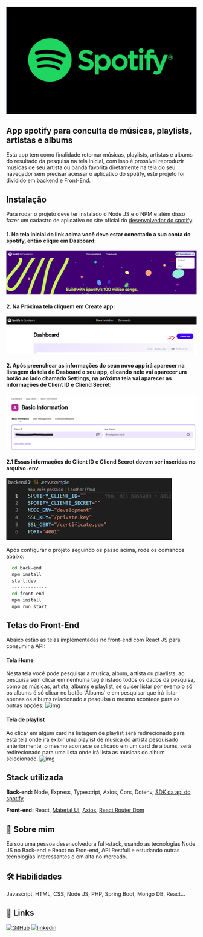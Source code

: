 
![img](backend/src/assets/spotify.jpg)
## App spotify para conculta de músicas, playlists, artistas e albums

Esta app tem como finalidade retornar músicas, playlists, artistas e albums do resultado da pesquisa na tela inicial, com isso é prossível reproduzir músicas de seu artista ou banda favorita diretamente na tela do seu navegador sem precisar acessar o aplicativo do spotify, este projeto foi dividido em backend e Front-End.

## Instalação

Para rodar o projeto deve ter instalado o Node JS e o NPM e além disso fazer um cadastro de aplicativo no site oficial do [desenvolvedor do spotify](https://developer.spotify.com/):

#### 1. Na tela inicial do link acima você deve estar conectado a sua conta do spotify, então clique em Dasboard:
![img](backend/src/assets/tela01.png)
#### 2. Na Próxima tela cliquem em Create app:
![img](backend/src/assets/tela02.png)
#### 2. Após preenchear as informações do seun novo app irá aparecer na listagem da tela de Dasboard o seu app, clicando nele vai aparecer um botão ao lado chamado Settings, na próxima tela vai aparecer as informações de Client ID e Cliend Secret:
![img](backend/src/assets/tela03.png)
#### 2.1 Essas informações de Client ID e Cliend Secret devem ser inseridas no arquivo .env
![img](backend/src/assets/tela04.png)


Após configurar o projeto seguindo os passo acima, rode os comandos abaixo:

```bash
  cd back-end
  npm install 
  start:dev
  -------------
  cd front-end
  npm install 
  npm run start
```

## Telas do Front-End
Abaixo estão as telas implementadas no front-end com React JS para consumir a API:

#### Tela Home
Nesta tela você pode pesquisar a musica, album, artista ou playlists, ao pesquisa sem clicar em nenhuma tag é listado todos os dados da pesquisa, como as músicas, artista, albums e playlist, se quiser listar por exemplo só os albums é só clicar no botão 'Álbums' e em pesquisar que irá listar apenas os albums relacionado a pesquisa o mesmo acontece para as outras opções:
![img](back-end/src/assets/home.png)

#### Tela de playlist
Ao clicar em algum card na listagem de playlist será redirecionado para esta tela onde irá exibir uma playlist de musica do artista pesquisado anteriormente, o mesmo acontece se clicado em um card de albums, será redirecionado para uma lista onde irá lista as músicas do album selecionado.
![img](back-end/src/assets/playlist.png)

## Stack utilizada

**Back-end:** Node, Express, Typescript, Axios, Cors, Dotenv, [SDK da api do spotify](https://developer.spotify.com/blog/2023-07-03-typescript-sdk) 

**Front-end:** React, [Material UI](https://mui.com/material-ui/), [Axios](https://axios-http.com/ptbr/docs/intro), [React Router Dom](https://reactrouter.com/en/main)

## 🚀 Sobre mim
Eu sou uma pessoa desenvolvedora full-stack, usando as tecnologias Node JS no Back-end e React no Fron-end, API Restfull e estudando outras tecnologias interessantes e em alta no mercado.

## 🛠 Habilidades
Javascript, HTML, CSS, Node JS, PHP, Spring Boot, Mongo DB, React...

## 🔗 Links
[![GitHub](https://img.shields.io/badge/github-000?style=for-the-badge&logo=ko-fi&logoColor=white)](https://github.com/Diones25)
[![linkedin](https://img.shields.io/badge/linkedin-0A66C2?style=for-the-badge&logo=linkedin&logoColor=white)](https://www.linkedin.com/in/diones-pereira-alves-31bb3969/)






